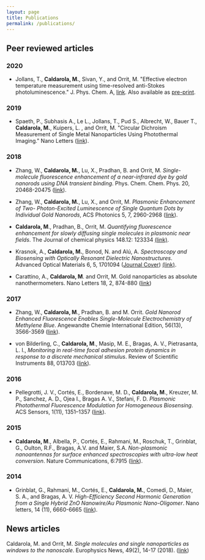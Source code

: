 ```yaml
---
layout: page
title: Publications
permalink: /publications/
---
```



## Peer reviewed articles

### 2020

* Jollans, T., **Caldarola, M.**, Sivan, Y., and Orrit, M. "Effective electron temperature measurement using time-resolved anti-Stokes photoluminescence." J. Phys. Chem. A, [link](https://pubs.acs.org/doi/10.1021/acs.jpca.0c06671).  Also available as [pre-print](https://arxiv.org/abs/2003.08790).

### 2019


* Spaeth, P., Subhasis A., Le L., Jollans, T., Pud S., Albrecht, W., Bauer T., **Caldarola, M.**, Kuipers, L. , and Orrit, M. "Circular Dichroism Measurement of Single Metal Nanoparticles Using Photothermal Imaging." Nano Letters ([link](https://pubs.acs.org/doi/10.1021/acs.nanolett.9b03853)).

### 2018

* Zhang, W., **Caldarola, M.**, Lu, X., Pradhan, B. and Orrit, M. _Single-molecule fluorescence enhancement of a near-infrared dye by gold nanorods using DNA transient binding_. Phys. Chem. Chem. Phys. 20, 20468-20475 ([link](https://pubs.rsc.org/en/content/articlelanding/2018/cp/c8cp03114b)).

* Zhang, W., **Caldarola, M.**, Lu, X., and Orrit, M. _Plasmonic Enhancement of Two-
Photon-Excited Luminescence of Single Quantum Dots by Individual Gold Nanorods_, ACS Photonics  5, 7, 2960-2968 ([link](https://pubs.acs.org/doi/10.1021/acsphotonics.8b00306)).

* **Caldarola, M**., Pradhan, B., Orrit, M. _Quantifying fluorescence enhancement for slowly
diffusing single molecules in plasmonic near fields_. The Journal of chemical physics 148.12:
123334 [(link)](https://aip.scitation.org/doi/10.1063/1.5023171).

* Krasnok, A., **Caldarola, M.**, Bonod, N. and Alú, A. _Spectroscopy and Biosensing
with Optically Resonant Dielectric Nanostructures_. Advanced Optical Materials 6, 5, 1701094 ([Journal Cover](https://onlinelibrary.wiley.com/toc/21951071/2018/6/5)) [(link)](https://onlinelibrary.wiley.com/doi/abs/10.1002/adom.201701094).

* Carattino, A., **Caldarola, M**. and Orrit, M. Gold nanoparticles as absolute nanothermometers.
Nano Letters 18, 2, 874-880  ([link](https://pubs.acs.org/doi/abs/10.1021/acs.nanolett.7b04145))

### 2017

* Zhang, W., **Caldarola, M**., Pradhan, B. and M. Orrit. _Gold Nanorod Enhanced
Fluorescence Enables Single-Molecule Electrochemistry of Methylene Blue_. Angewandte
Chemie International Edition, 56(13), 3566-3569 ([link](https://onlinelibrary.wiley.com/doi/abs/10.1002/ange.201612389)).

* von Bilderling, C., **Caldarola, M**., Masip, M. E., Bragas, A. V., Pietrasanta, L. I., _Monitoring
in real-time focal adhesion protein dynamics in response to a discrete mechanical
stimulus_. Review of Scientific Instruments 88, 013703 ([link](https://aip.scitation.org/doi/abs/10.1063/1.4973664)).

### 2016

* Pellegrotti, J. V., Cortés, E., Bordenave, M. D., **Caldarola, M**., Kreuzer, M. P.,
Sanchez, A. D., Ojea I., Bragas A. V., Stefani, F. D. _Plasmonic Photothermal Fluorescence
Modulation for Homogeneous Biosensing_. ACS Sensors, 1(11), 1351–1357 ([link](https://pubs.acs.org/doi/abs/10.1021/acssensors.6b00512)).

### 2015

* **Caldarola, M**., Albella, P., Cortés, E., Rahmani, M., Roschuk, T., Grinblat, G.,
Oulton, R.F., Bragas, A.V. and Maier, S.A. _Non-plasmonic nanoantennas for surface
enhanced spectroscopies with ultra-low heat conversion_. Nature Communications, 6:7915
([link](https://www.nature.com/articles/ncomms8915)).

### 2014

* Grinblat, G., Rahmani, M., Cortés, E., **Caldarola, M.**, Comedi, D., Maier, S. A., and
Bragas, A. V. _High-Efficiency Second Harmonic Generation from a Single Hybrid ZnO
Nanowire/Au Plasmonic Nano-Oligomer_. Nano letters, 14 (11), 6660-6665 ([link](https://pubs.acs.org/doi/10.1021/nl503332f)).


## News articles

Caldarola, M. and  Orrit, M. _Single molecules and single nanoparticles as windows to the nanoscale_. Europhysics News, 49(2), 14-17 (2018). ([link](https://www.europhysicsnews.org/articles/epn/abs/2018/02/epn2018492p14/epn2018492p14.html))


